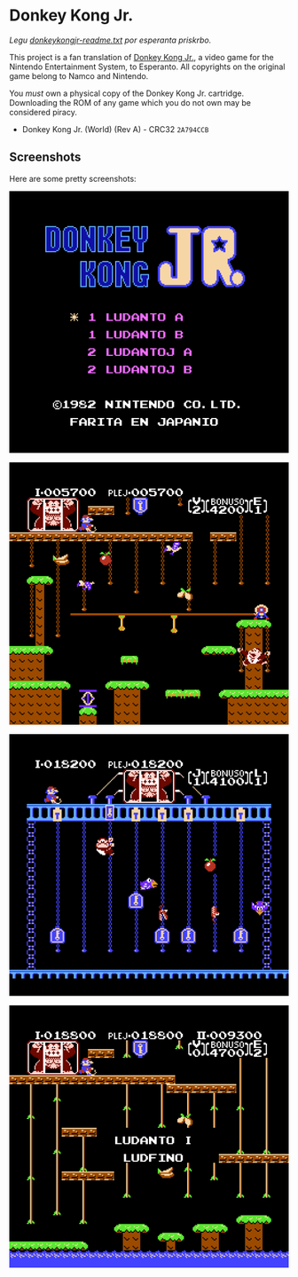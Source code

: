 # Donkey Kong Jr.

_Legu
[donkeykongjr-readme.txt](donkeykongjr-readme.txt) por esperanta
priskrbo._

This project is a fan translation of
[Donkey Kong Jr.](https://en.wikipedia.org/wiki/Donkey_Kong_Jr.),
a video game for the Nintendo Entertainment System, to Esperanto.
All copyrights on the original game belong to Namco and Nintendo.

You *must* own a physical copy of the Donkey Kong Jr. cartridge.
Downloading the ROM of any game which you do not own may be
considered piracy.

  * Donkey Kong Jr. (World) (Rev A) - CRC32 `2A794CCB`

## Screenshots

Here are some pretty screenshots:

![Title screen](images/image-1.png)

![Level 2](images/image-2.png)

![Level 4](images/image-3.png)

![Game over](images/image-4.png)

